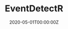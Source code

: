 ---
date: "2020-05-01T00:00:00Z"
external_link: https://cran.r-project.org/web/packages/EventDetectR/index.html

links:
- icon: github
  icon_pack: fab
  name: Github
  url: https://github.com/frehbach/EventDetectR
- name: CRAN
  url: https://cran.r-project.org/web/packages/EventDetectR/index.html
  
  
image:
  focal_point: Smart
summary: R package for detecting/classifiying events in time-series data. It aims to combine multiple well-known R-packages like the forecast package to deliver an easily configurable tool for event detection. The package originates from research projects at TH Köln about anomaly detection in drinking water networks. I helped developing the package and still occasionally contribute code.


tags:
- R Packages
- Software

title: EventDetectR
---
